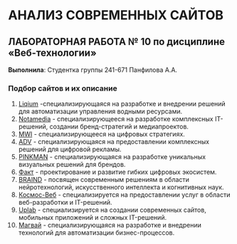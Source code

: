 # АНАЛИЗ СОВРЕМЕННЫХ САЙТОВ
## ЛАБОРАТОРНАЯ РАБОТА № 10 по дисциплине «Веб-технологии»
**Выполнила**: Студентка группы 241-671 Панфилова А.А.

### Подбор сайтов и их описание
1. [Liqium](https://www.liqium.com/) -специализирующаяся на разработке и внедрении решений для автоматизации управления водными ресурсами.
1. [Notamedia](https://nota.media/) -  специализирующееся на разработке комплексных IT-решений, создании бренд-стратегий и медиапроектов.
1. [MWI](https://mwi.me/) - специализирующееся на цифровых стратегиях.
1. [ADV](https://adv.ru/?rrcid=173670833132867035#CoreVerticals) - специализирующаяся на предоставлении комплексных решений для цифровой рекламы.
1. [PINKMAN](https://www.pinkman.ru/) - специализирующаяся на разработке уникальных визуальных решений для брендов.
1. [Факт](https://fact.digital/) - проектирование и развитие гибких цифровых экосистем.
1. [BRAIND](https://braind.agency/?erid=2W5zFGRQtV6&utm_source=ratingruneta&utm_medium=advmiddle&utm_campaign=production&rrcid=173670833132867035) - посвящен современным решениям в области нейротехнологий, искусственного интеллекта и когнитивных наук.
1. [Космос-Веб](https://www.cosmos-web.ru/) - специализируется на предоставлении услуг в области веб-разработки и IT-решений.
1. [Uplab](https://www.uplab.ru/?utm_source=ratingruneta&utm_medium=cpc&utm_content=web&utm_campaign=hyperlink_option&rrcid=173670833132867035) - специализируется на создании современных сайтов, мобильных приложений и сложных IT-решений.
1. [Магвай](https://magwai.ru/) - специализирующаяся на разработке и внедрении технологий для автоматизации бизнес-процессов.

